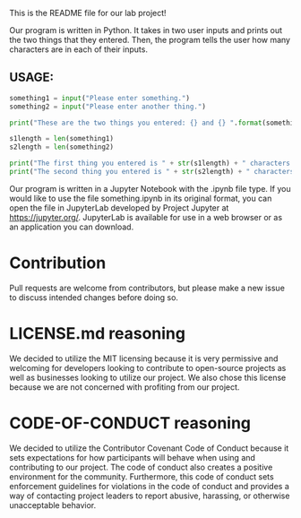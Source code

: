 This is the README file for our lab project!

Our program is written in Python. It takes in two user inputs and prints out the two things that they entered. Then, the program tells the user how many characters are in each of their inputs.

## USAGE: 
```Python 
something1 = input("Please enter something.")
something2 = input("Please enter another thing.")

print("These are the two things you entered: {} and {} ".format(something1, something2))

s1length = len(something1)
s2length = len(something2)

print("The first thing you entered is " + str(s1length) + " characters long.")
print("The second thing you entered is " + str(s2length) + " characters long.")
```

Our program is written in a Jupyter Notebook with the .ipynb file type. If you would like to use the file something.ipynb in its original format, you can open the file in JupyterLab developed by Project Jupyter at https://jupyter.org/. JupyterLab is available for use in a web browser or as an application you can download.

# Contribution
Pull requests are welcome from contributors, but please make a new issue to discuss intended changes before doing so.

# LICENSE.md reasoning
We decided to utilize the MIT licensing because it is very permissive and welcoming for developers looking to contribute to open-source projects as well as businesses looking to utilize our project.  We also chose this license because we are not concerned with profiting from our project. 

# CODE-OF-CONDUCT reasoning
We decided to utilize the Contributor Covenant Code of Conduct because it sets expectations for how participants will behave when using and contributing to our project.  The code of conduct also creates a positive environment for the community. Furthermore, this code of conduct sets enforcement guidelines for violations in the code of conduct and provides a way of contacting project leaders to report abusive, harassing, or otherwise unacceptable behavior.
